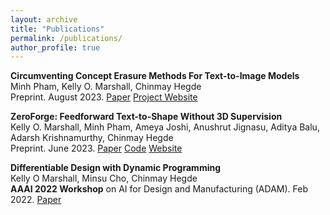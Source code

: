 ```yaml
---
layout: archive
title: "Publications"
permalink: /publications/
author_profile: true
---
```




**Circumventing Concept Erasure Methods For Text-to-Image Models** <br> Minh Pham, Kelly O. Marshall, Chinmay Hegde <br> Preprint. August 2023. [Paper](https://arxiv.org/abs/2306.08183) [Project Website]([https://github.com/Km3888/ZeroForge](https://nyu-dice-lab.github.io/CCE/)https://nyu-dice-lab.github.io/CCE/)

**ZeroForge: Feedforward Text-to-Shape Without 3D Supervision** <br> Kelly O. Marshall, Minh Pham, Ameya Joshi, Anushrut Jignasu, Aditya Balu, Adarsh Krishnamurthy, Chinmay Hegde <br> Preprint. June 2023. [Paper](https://arxiv.org/abs/2306.08183) [Code](https://github.com/Km3888/ZeroForge) [Website](https://nyu-dice-lab.github.io/ZeroForge)

**Differentiable Design with Dynamic Programming** <br> Kelly O Marshall, Minsu Cho, Chinmay Hegde <br> **AAAI 2022 Workshop** on AI for Design and Manufacturing (ADAM). Feb 2022. [Paper](https://chomd90.github.io/publications/ADAM.pdf)
